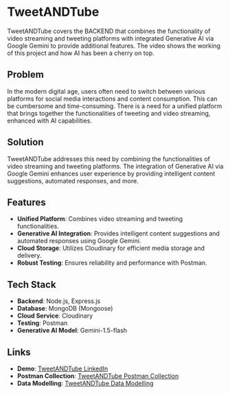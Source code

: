 # TweetANDTube

TweetANDTube covers the BACKEND that combines the functionality of video streaming and tweeting platforms with integrated Generative AI via Google Gemini to provide additional features. The video shows the working of this project and how AI has been a cherry on top.

## Problem

In the modern digital age, users often need to switch between various platforms for social media interactions and content consumption. This can be cumbersome and time-consuming. There is a need for a unified platform that brings together the functionalities of tweeting and video streaming, enhanced with AI capabilities.

## Solution

TweetANDTube addresses this need by combining the functionalities of video streaming and tweeting platforms. The integration of Generative AI via Google Gemini enhances user experience by providing intelligent content suggestions, automated responses, and more.

## Features

- **Unified Platform**: Combines video streaming and tweeting functionalities.
- **Generative AI Integration**: Provides intelligent content suggestions and automated responses using Google Gemini.
- **Cloud Storage**: Utilizes Cloudinary for efficient media storage and delivery.
- **Robust Testing**: Ensures reliability and performance with Postman.

## Tech Stack

- **Backend**: Node.js, Express.js
- **Database**: MongoDB (Mongoose)
- **Cloud Service**: Cloudinary
- **Testing**: Postman
- **Generative AI Model**: Gemini-1.5-flash

## Links
- **Demo**: [TweetANDTube LinkedIn](https://www.linkedin.com/posts/muhammad-sadiq-054939219_i-built-a-backend-system-in-javascript-with-activity-7222252364559220738-0yj6?utm_source=share&utm_medium=member_desktop)
- **Postman Collection**: [TweetANDTube Postman Collection](https://lnkd.in/duMMzejz)
- **Data Modelling**: [TweetANDTube Data Modelling](https://lnkd.in/dAwNZq_S)
